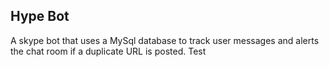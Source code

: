 ## Hype Bot

A skype bot that uses a MySql database to track user messages and alerts the chat room if a duplicate URL is posted.
Test
